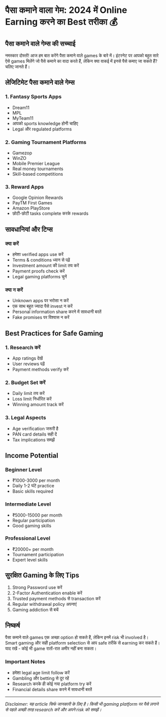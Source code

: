 # पैसा कमाने वाला गेम: 2024 में Online Earning करने का Best तरीका 💰

## पैसा कमाने वाले गेम्स की सच्चाई

नमस्कार दोस्तों! आज हम बात करेंगे पैसा कमाने वाले games के बारे में। इंटरनेट पर आपको बहुत सारे ऐसे games मिलेंगे जो पैसे कमाने का वादा करते हैं, लेकिन क्या वाकई में इनसे पैसे कमाए जा सकते हैं? चलिए जानते हैं।

## लेजिटिमेट पैसा कमाने वाले गेम्स

### 1. Fantasy Sports Apps
* Dream11
* MPL
* MyTeam11
* आपको sports knowledge होनी चाहिए
* Legal और regulated platforms

### 2. Gaming Tournament Platforms
* Gamezop
* WinZO
* Mobile Premier League
* Real money tournaments
* Skill-based competitions

### 3. Reward Apps
* Google Opinion Rewards
* PayTM First Games
* Amazon PlayStore
* छोटी-छोटी tasks complete करके rewards

## सावधानियां और टिप्स

### क्या करें
* हमेशा verified apps use करें
* Terms & conditions ध्यान से पढ़ें
* Investment amount की limit तय करें
* Payment proofs check करें
* Legal gaming platforms चुनें

### क्या न करें
* Unknown apps पर भरोसा न करें
* एक साथ बहुत ज्यादा पैसे invest न करें
* Personal information share करने में सावधानी बरतें
* Fake promises पर विश्वास न करें

## Best Practices for Safe Gaming

### 1. Research करें
* App ratings देखें
* User reviews पढ़ें
* Payment methods verify करें

### 2. Budget Set करें
* Daily limit तय करें
* Loss limit निर्धारित करें
* Winning amount track करें

### 3. Legal Aspects
* Age verification जरूरी है
* PAN card details सही दें
* Tax implications समझें

## Income Potential

### Beginner Level
* ₹1000-3000 per month
* Daily 1-2 घंटे practice
* Basic skills required

### Intermediate Level
* ₹5000-15000 per month
* Regular participation
* Good gaming skills

### Professional Level
* ₹20000+ per month
* Tournament participation
* Expert level skills

## सुरक्षित Gaming के लिए Tips

1. Strong Password use करें
2. 2-Factor Authentication enable करें
3. Trusted payment methods से transaction करें
4. Regular withdrawal policy अपनाएं
5. Gaming addiction से बचें

## निष्कर्ष

पैसा कमाने वाले games एक अच्छा option हो सकते हैं, लेकिन इनमें risk भी involved है। Smart gaming और सही platform selection से आप safe तरीके से earning कर सकते हैं। याद रखें - कोई भी game रातों-रात अमीर नहीं बना सकता।

### Important Notes
* हमेशा legal age limit follow करें
* Gambling और betting से दूर रहें
* Research करके ही कोई नया platform try करें
* Financial details share करने में सावधानी बरतें

---

*Disclaimer: यह article सिर्फ जानकारी के लिए है। किसी भी gaming platform पर पैसे लगाने से पहले अच्छी तरह research करें और अपने risk को समझें।*

